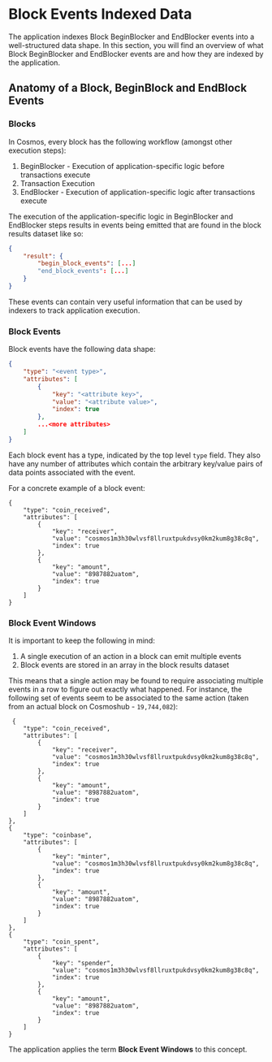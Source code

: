 # Block Events Indexed Data

The application indexes Block BeginBlocker and EndBlocker events into a well-structured data shape. In this section, you will find an overview of what Block BeginBlocker and EndBlocker events are and how they are indexed by the application.

## Anatomy of a Block, BeginBlock and EndBlock Events

### Blocks

In Cosmos, every block has the following workflow (amongst other execution steps):

1. BeginBlocker - Execution of application-specific logic before transactions execute
2. Transaction Execution
3. EndBlocker - Execution of application-specific logic after transactions execute

The execution of the application-specific logic in BeginBlocker and EndBlocker steps results in events being emitted that are found in the block results dataset like so:

```json
{
    "result": {
        "begin_block_events": [...]
        "end_block_events": [...]
    }
}
```

These events can contain very useful information that can be used by indexers to track application execution.

### Block Events

Block events have the following data shape:

```json
{
    "type": "<event type>",
    "attributes": [
        {
            "key": "<attribute key>",
            "value": "<attribute value>",
            "index": true
        },
        ...<more attributes>
    ]
}
```

Each block event has a type, indicated by the top level `type` field. They also have any number of attributes which contain the arbitrary key/value pairs of data points associated with the event.

For a concrete example of a block event:

```
{
    "type": "coin_received",
    "attributes": [
        {
            "key": "receiver",
            "value": "cosmos1m3h30wlvsf8llruxtpukdvsy0km2kum8g38c8q",
            "index": true
        },
        {
            "key": "amount",
            "value": "8987882uatom",
            "index": true
        }
    ]
}
```

### Block Event Windows

It is important to keep the following in mind:

1. A single execution of an action in a block can emit multiple events
2. Block events are stored in an array in the block results dataset

This means that a single action may be found to require associating multiple events in a row to figure out exactly what happened. For instance, the following set of events seem to be associated to the same action (taken from an actual block on Cosmoshub - `19,744,082`):

```
 {
    "type": "coin_received",
    "attributes": [
        {
            "key": "receiver",
            "value": "cosmos1m3h30wlvsf8llruxtpukdvsy0km2kum8g38c8q",
            "index": true
        },
        {
            "key": "amount",
            "value": "8987882uatom",
            "index": true
        }
    ]
},
{
    "type": "coinbase",
    "attributes": [
        {
            "key": "minter",
            "value": "cosmos1m3h30wlvsf8llruxtpukdvsy0km2kum8g38c8q",
            "index": true
        },
        {
            "key": "amount",
            "value": "8987882uatom",
            "index": true
        }
    ]
},
{
    "type": "coin_spent",
    "attributes": [
        {
            "key": "spender",
            "value": "cosmos1m3h30wlvsf8llruxtpukdvsy0km2kum8g38c8q",
            "index": true
        },
        {
            "key": "amount",
            "value": "8987882uatom",
            "index": true
        }
    ]
}
```

The application applies the term **Block Event Windows** to this concept.